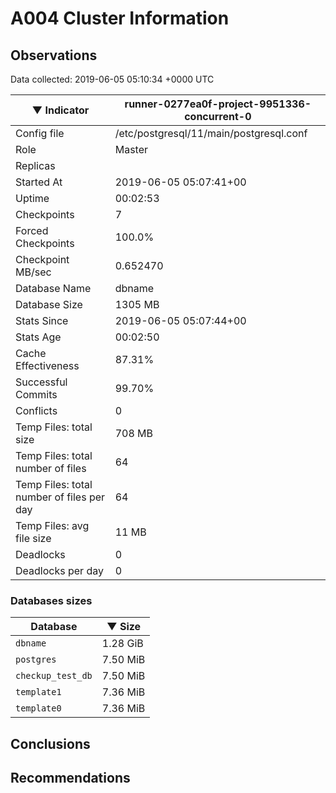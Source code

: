 # A004 Cluster Information #

## Observations ##
Data collected: 2019-06-05 05:10:34 +0000 UTC  

|&#9660;&nbsp;Indicator | runner-0277ea0f-project-9951336-concurrent-0 |
|--------|-------|
|Config file |/etc/postgresql/11/main/postgresql.conf|
|Role |Master|
|Replicas ||
|Started At |2019-06-05&nbsp;05:07:41+00|
|Uptime |00:02:53|
|Checkpoints |7|
|Forced Checkpoints |100.0%|
|Checkpoint MB/sec |0.652470|
|Database Name |dbname|
|Database Size |1305&nbsp;MB|
|Stats Since |2019-06-05&nbsp;05:07:44+00|
|Stats Age |00:02:50|
|Cache Effectiveness |87.31%|
|Successful Commits |99.70%|
|Conflicts |0|
|Temp Files: total size |708&nbsp;MB|
|Temp Files: total number of files |64|
|Temp Files: total number of files per day |64|
|Temp Files: avg file size |11&nbsp;MB|
|Deadlocks |0|
|Deadlocks per day |0|


### Databases sizes ###

| Database | &#9660;&nbsp;Size |
|----------|--------|
| `dbname` | 1.28&nbsp;GiB |
| `postgres` | 7.50&nbsp;MiB |
| `checkup_test_db` | 7.50&nbsp;MiB |
| `template1` | 7.36&nbsp;MiB |
| `template0` | 7.36&nbsp;MiB |


## Conclusions ##


## Recommendations ##

